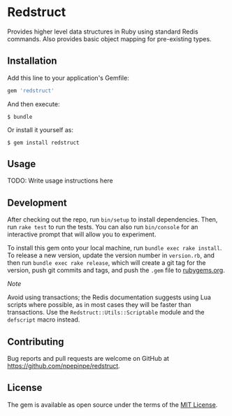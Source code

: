 # Redstruct

Provides higher level data structures in Ruby using standard Redis commands. Also provides basic object mapping for pre-existing types.

## Installation

Add this line to your application's Gemfile:

```ruby
gem 'redstruct'
```

And then execute:

    $ bundle

Or install it yourself as:

    $ gem install redstruct

## Usage

TODO: Write usage instructions here

## Development

After checking out the repo, run `bin/setup` to install dependencies. Then, run `rake test` to run the tests. You can also run `bin/console` for an interactive prompt that will allow you to experiment.

To install this gem onto your local machine, run `bundle exec rake install`. To release a new version, update the version number in `version.rb`, and then run `bundle exec rake release`, which will create a git tag for the version, push git commits and tags, and push the `.gem` file to [rubygems.org](https://rubygems.org).

*Note*

Avoid using transactions; the Redis documentation suggests using Lua scripts where possible, as in most cases they will be faster than transactions. Use the `Redstruct::Utils::Scriptable` module and the `defscript` macro instead.

## Contributing

Bug reports and pull requests are welcome on GitHub at https://github.com/npepinpe/redstruct.


## License

The gem is available as open source under the terms of the [MIT License](http://opensource.org/licenses/MIT).
